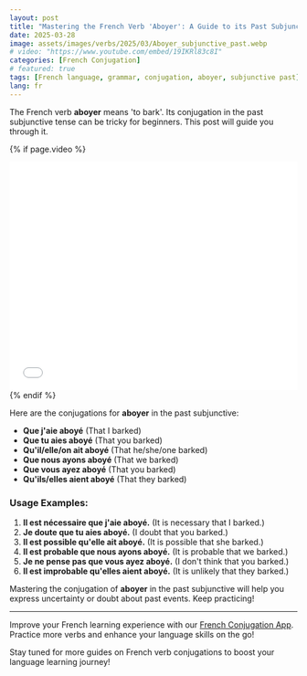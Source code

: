 ```yaml
---
layout: post
title: "Mastering the French Verb 'Aboyer': A Guide to its Past Subjunctive Conjugation"
date: 2025-03-28
image: assets/images/verbs/2025/03/Aboyer_subjunctive_past.webp
# video: "https://www.youtube.com/embed/19IKRl83c8I"
categories: [French Conjugation]
# featured: true
tags: [French language, grammar, conjugation, aboyer, subjunctive past]
lang: fr
---
```


The French verb **aboyer** means 'to bark'. Its conjugation in the past subjunctive tense can be tricky for beginners. This post will guide you through it.

<!-- Video Embed Section -->
{% if page.video %}
<div class="video-embed">
  <iframe width="100%" height="400" src="{{ page.video | escape }}" frameborder="0" allowfullscreen></iframe>
</div>
{% endif %}

Here are the conjugations for **aboyer** in the past subjunctive:

- **Que j'aie aboyé** (That I barked)
- **Que tu aies aboyé** (That you barked)
- **Qu'il/elle/on ait aboyé** (That he/she/one barked)
- **Que nous ayons aboyé** (That we barked)
- **Que vous ayez aboyé** (That you barked)
- **Qu'ils/elles aient aboyé** (That they barked)

### Usage Examples:

1. **Il est nécessaire que j'aie aboyé.** (It is necessary that I barked.)
2. **Je doute que tu aies aboyé.** (I doubt that you barked.)
3. **Il est possible qu'elle ait aboyé.** (It is possible that she barked.)
4. **Il est probable que nous ayons aboyé.** (It is probable that we barked.)
5. **Je ne pense pas que vous ayez aboyé.** (I don't think that you barked.)
6. **Il est improbable qu'elles aient aboyé.** (It is unlikely that they barked.)

Mastering the conjugation of **aboyer** in the past subjunctive will help you express uncertainty or doubt about past events. Keep practicing!

---

Improve your French learning experience with our [French Conjugation App]({{site.appStore.url}}). Practice more verbs and enhance your language skills on the go!

Stay tuned for more guides on French verb conjugations to boost your language learning journey!
